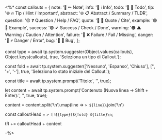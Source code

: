 <%*
const callouts = {
	note:     '🔵 ✏ Note',
	info:     '🔵 ℹ Info',
	todo:     '🔵 🔳 Todo',
	tip:      '🌐 🔥 Tip / Hint / Important',
	abstract: '🌐 📋 Abstract / Summary / TLDR',
	question: '🟡 ❓ Question / Help / FAQ',
	quote:    '🔘 💬 Quote / Cite',
	example:  '🟣 📑 Example',
	success:  '🟢 ✔ Success / Check / Done',
	warning:  '🟠 ⚠ Warning / Caution / Attention',
	failure:  '🔴 ❌ Failure / Fail / Missing',
	danger:   '🔴 ⚡ Danger / Error',
	bug:      '🔴 🐞 Bug',
};

const type = await tp.system.suggester(Object.values(callouts), Object.keys(callouts), true, 'Seleziona un tipo di Callout.');

const fold = await tp.system.suggester(['Nessuno', 'Espanso', 'Chiuso'], ['', '+', '-'], true, 'Seleziona lo stato iniziale del Callout.');

const title = await tp.system.prompt('Titolo:', '', true);

let content = await tp.system.prompt('Contenuto (Nuova linea -> Shift + Enter):', '', true, true);

content = content.split('\n').map(line => `> ${line}`).join('\n')

const calloutHead = `> [!${type}]${fold} ${title}\n`;

tR += calloutHead + content

-%>